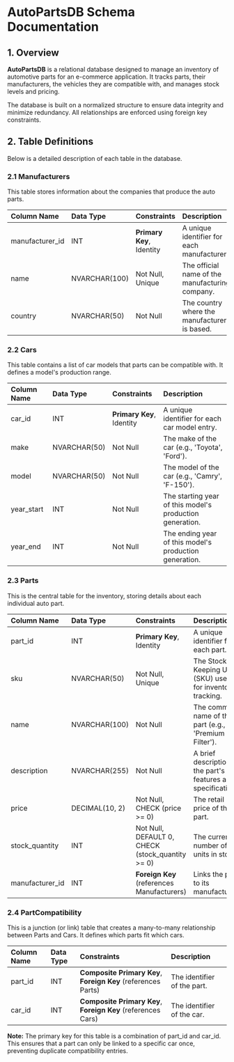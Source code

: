 # **AutoPartsDB Schema Documentation**

## **1\. Overview**

**AutoPartsDB** is a relational database designed to manage an inventory of automotive parts for an e-commerce application. It tracks parts, their manufacturers, the vehicles they are compatible with, and manages stock levels and pricing.

The database is built on a normalized structure to ensure data integrity and minimize redundancy. All relationships are enforced using foreign key constraints.

## **2\. Table Definitions**

Below is a detailed description of each table in the database.

### **2.1 Manufacturers**

This table stores information about the companies that produce the auto parts.

| Column Name | Data Type | Constraints | Description |
| :---- | :---- | :---- | :---- |
| manufacturer\_id | INT | **Primary Key**, Identity | A unique identifier for each manufacturer. |
| name | NVARCHAR(100) | Not Null, Unique | The official name of the manufacturing company. |
| country | NVARCHAR(50) | Not Null | The country where the manufacturer is based. |

### **2.2 Cars**

This table contains a list of car models that parts can be compatible with. It defines a model's production range.

| Column Name | Data Type | Constraints | Description |
| :---- | :---- | :---- | :---- |
| car\_id | INT | **Primary Key**, Identity | A unique identifier for each car model entry. |
| make | NVARCHAR(50) | Not Null | The make of the car (e.g., 'Toyota', 'Ford'). |
| model | NVARCHAR(50) | Not Null | The model of the car (e.g., 'Camry', 'F-150'). |
| year\_start | INT | Not Null | The starting year of this model's production generation. |
| year\_end | INT | Not Null | The ending year of this model's production generation. |

### **2.3 Parts**

This is the central table for the inventory, storing details about each individual auto part.

| Column Name | Data Type | Constraints | Description |
| :---- | :---- | :---- | :---- |
| part\_id | INT | **Primary Key**, Identity | A unique identifier for each part. |
| sku | NVARCHAR(50) | Not Null, Unique | The Stock Keeping Unit (SKU) used for inventory tracking. |
| name | NVARCHAR(100) | Not Null | The common name of the part (e.g., 'Premium Oil Filter'). |
| description | NVARCHAR(255) | Not Null | A brief description of the part's features and specifications. |
| price | DECIMAL(10, 2\) | Not Null, CHECK (price \>= 0\) | The retail price of the part. |
| stock\_quantity | INT | Not Null, DEFAULT 0, CHECK (stock\_quantity \>= 0\) | The current number of units in stock. |
| manufacturer\_id | INT | **Foreign Key** (references Manufacturers) | Links the part to its manufacturer. |

### **2.4 PartCompatibility**

This is a junction (or link) table that creates a many-to-many relationship between Parts and Cars. It defines which parts fit which cars.

| Column Name | Data Type | Constraints | Description |
| :---- | :---- | :---- | :---- |
| part\_id | INT | **Composite Primary Key**, **Foreign Key** (references Parts) | The identifier of the part. |
| car\_id | INT | **Composite Primary Key**, **Foreign Key** (references Cars) | The identifier of the car. |

**Note:** The primary key for this table is a combination of part\_id and car\_id. This ensures that a part can only be linked to a specific car once, preventing duplicate compatibility entries.
